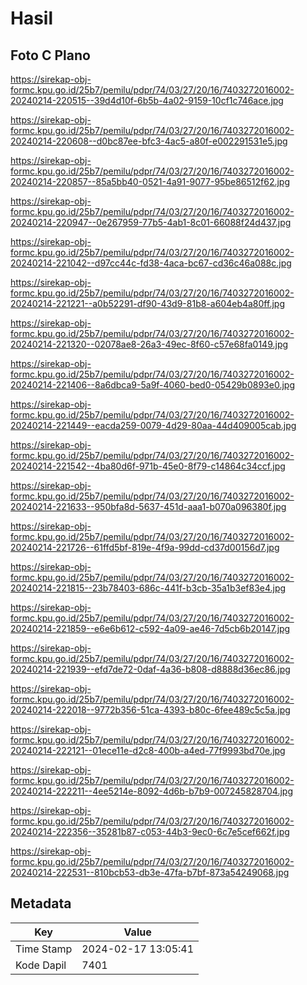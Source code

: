 # Hasil

## Foto C Plano

https://sirekap-obj-formc.kpu.go.id/25b7/pemilu/pdpr/74/03/27/20/16/7403272016002-20240214-220515--39d4d10f-6b5b-4a02-9159-10cf1c746ace.jpg

https://sirekap-obj-formc.kpu.go.id/25b7/pemilu/pdpr/74/03/27/20/16/7403272016002-20240214-220608--d0bc87ee-bfc3-4ac5-a80f-e002291531e5.jpg

https://sirekap-obj-formc.kpu.go.id/25b7/pemilu/pdpr/74/03/27/20/16/7403272016002-20240214-220857--85a5bb40-0521-4a91-9077-95be86512f62.jpg

https://sirekap-obj-formc.kpu.go.id/25b7/pemilu/pdpr/74/03/27/20/16/7403272016002-20240214-220947--0e267959-77b5-4ab1-8c01-66088f24d437.jpg

https://sirekap-obj-formc.kpu.go.id/25b7/pemilu/pdpr/74/03/27/20/16/7403272016002-20240214-221042--d97cc44c-fd38-4aca-bc67-cd36c46a088c.jpg

https://sirekap-obj-formc.kpu.go.id/25b7/pemilu/pdpr/74/03/27/20/16/7403272016002-20240214-221221--a0b52291-df90-43d9-81b8-a604eb4a80ff.jpg

https://sirekap-obj-formc.kpu.go.id/25b7/pemilu/pdpr/74/03/27/20/16/7403272016002-20240214-221320--02078ae8-26a3-49ec-8f60-c57e68fa0149.jpg

https://sirekap-obj-formc.kpu.go.id/25b7/pemilu/pdpr/74/03/27/20/16/7403272016002-20240214-221406--8a6dbca9-5a9f-4060-bed0-05429b0893e0.jpg

https://sirekap-obj-formc.kpu.go.id/25b7/pemilu/pdpr/74/03/27/20/16/7403272016002-20240214-221449--eacda259-0079-4d29-80aa-44d409005cab.jpg

https://sirekap-obj-formc.kpu.go.id/25b7/pemilu/pdpr/74/03/27/20/16/7403272016002-20240214-221542--4ba80d6f-971b-45e0-8f79-c14864c34ccf.jpg

https://sirekap-obj-formc.kpu.go.id/25b7/pemilu/pdpr/74/03/27/20/16/7403272016002-20240214-221633--950bfa8d-5637-451d-aaa1-b070a096380f.jpg

https://sirekap-obj-formc.kpu.go.id/25b7/pemilu/pdpr/74/03/27/20/16/7403272016002-20240214-221726--61ffd5bf-819e-4f9a-99dd-cd37d00156d7.jpg

https://sirekap-obj-formc.kpu.go.id/25b7/pemilu/pdpr/74/03/27/20/16/7403272016002-20240214-221815--23b78403-686c-441f-b3cb-35a1b3ef83e4.jpg

https://sirekap-obj-formc.kpu.go.id/25b7/pemilu/pdpr/74/03/27/20/16/7403272016002-20240214-221859--e6e6b612-c592-4a09-ae46-7d5cb6b20147.jpg

https://sirekap-obj-formc.kpu.go.id/25b7/pemilu/pdpr/74/03/27/20/16/7403272016002-20240214-221939--efd7de72-0daf-4a36-b808-d8888d36ec86.jpg

https://sirekap-obj-formc.kpu.go.id/25b7/pemilu/pdpr/74/03/27/20/16/7403272016002-20240214-222018--9772b356-51ca-4393-b80c-6fee489c5c5a.jpg

https://sirekap-obj-formc.kpu.go.id/25b7/pemilu/pdpr/74/03/27/20/16/7403272016002-20240214-222121--01ece11e-d2c8-400b-a4ed-77f9993bd70e.jpg

https://sirekap-obj-formc.kpu.go.id/25b7/pemilu/pdpr/74/03/27/20/16/7403272016002-20240214-222211--4ee5214e-8092-4d6b-b7b9-007245828704.jpg

https://sirekap-obj-formc.kpu.go.id/25b7/pemilu/pdpr/74/03/27/20/16/7403272016002-20240214-222356--35281b87-c053-44b3-9ec0-6c7e5cef662f.jpg

https://sirekap-obj-formc.kpu.go.id/25b7/pemilu/pdpr/74/03/27/20/16/7403272016002-20240214-222531--810bcb53-db3e-47fa-b7bf-873a54249068.jpg


## Metadata

| Key        | Value               |
| ---------- | ------------------- |
| Time Stamp | 2024-02-17 13:05:41 |
| Kode Dapil | 7401                |



